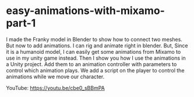 # easy-animations-with-mixamo-part-1
I made the Franky model in Blender to show how to connect two meshes. But now to add animations. I can rig and animate right in blender. But, Since it is a humanoid model, I can easily get some animations from Mixamo to use in my unity game instead. Then I show you how I use the animations in a Unity project. Add them to an animation controller with parameters to control which animation plays. We add a script on the player to control the animations while we move our character.

YouTube:   https://youtu.be/cbe0_sBBmPA
